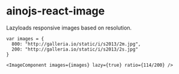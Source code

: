 # ainojs-react-image

Lazyloads responsive images based on resolution.

    var images = {
      800: "http://galleria.io/static/i/s2013/2m.jpg", 
      200: "http://galleria.io/static/i/s2013/2s.jpg"
    }

    <ImageComponent images={images} lazy={true} ratio={114/200} />